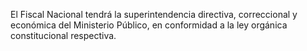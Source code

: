 El Fiscal Nacional tendrá la superintendencia directiva, correccional y económica del Ministerio Público, en conformidad a la ley orgánica constitucional respectiva.